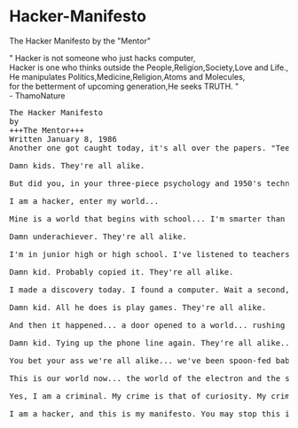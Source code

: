 # Hacker-Manifesto
The Hacker Manifesto by  the "Mentor"

" Hacker is not someone who just hacks computer,</br>
Hacker is one who thinks outside the People,Religion,Society,Love and Life.,</br>
He manipulates Politics,Medicine,Religion,Atoms and Molecules,</br>
for the betterment of upcoming generation,He seeks TRUTH. "</br>
                  - ThamoNature</br>

<pre>
The Hacker Manifesto
by
+++The Mentor+++
Written January 8, 1986
Another one got caught today, it's all over the papers. "Teenager Arrested in Computer Crime Scandal", "Hacker Arrested after Bank Tampering"...

Damn kids. They're all alike.

But did you, in your three-piece psychology and 1950's technobrain, ever take a look behind the eyes of the hacker ? Did you ever wonder what made him tick, what forces shaped him, what may have molded him?

I am a hacker, enter my world...

Mine is a world that begins with school... I'm smarter than most of the other kids, this crap they teach us bores me...

Damn underachiever. They're all alike.

I'm in junior high or high school. I've listened to teachers explain for the fifteenth time how to reduce a fraction. I understand it. "No, Ms. Smith, I didn't show my work. I did it in my head..."

Damn kid. Probably copied it. They're all alike.

I made a discovery today. I found a computer. Wait a second, this is cool. It does what I want it to. If it makes a mistake, it's because I screwed it up. Not because it doesn't like me... Or feels threatened by me.. Or thinks I'm a smart ass.. Or doesn't like teaching and shouldn't be here...

Damn kid. All he does is play games. They're all alike.

And then it happened... a door opened to a world... rushing through the phone line like heroin through an addict's veins, an electronic pulse is sent out, a refuge from the day-to-day incompetencies is sought... a board is found. "This is it... this is where I belong..." I know everyone here... even if I've never met them, never talked to them, may never hear from them again... I know you all...

Damn kid. Tying up the phone line again. They're all alike...

You bet your ass we're all alike... we've been spoon-fed baby food at school when we hungered for steak... the bits of meat that you did let slip through were pre-chewed and tasteless. We've been dominated by sadists, or ignored by the apathetic. few that had something to teach found us willing pupils, but those few are like drops of water in the desert.

This is our world now... the world of the electron and the switch, the beauty of the baud. We make use of a service already existing without paying for what could be dirt-cheap if it wasn't run by profiteering gluttons, and you call us criminals. We explore... and you call us criminals. We seek after knowledge... and you call us criminals. We exist without skin color, without nationality, without religious bias... and you call us criminals. You build atomic bombs, you wage wars, you murder, cheat, and lie to us and try to make us believe it's for our own good, yet we're the criminals.

Yes, I am a criminal. My crime is that of curiosity. My crime is that of judging people by what they say and think, not what they look like. My crime is that of outsmarting you, something that you will never forgive me for.

I am a hacker, and this is my manifesto. You may stop this individual, but you can't stop us all... after all, we're all alike.
</pre>
